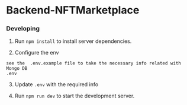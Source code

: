 # Backend-NFTMarketplace



### Developing

1. Run `npm install` to install server dependencies.

2. Configure the env
```shell
see the  .env.example file to take the necessary info related with Mongo DB
.env
```

3. Update `.env` with the required info

4. Run `npm run dev` to start the development server.
